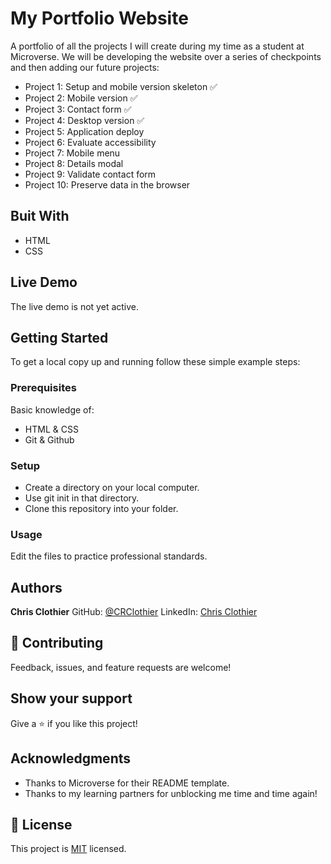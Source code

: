 # My Portfolio Website
A portfolio of all the projects I will create during my time as a student at Microverse.  We will be developing the website over a series of checkpoints and then adding our future projects:
- Project 1: Setup and mobile version skeleton ✅
- Project 2: Mobile version ✅
- Project 3: Contact form ✅
- Project 4: Desktop version ✅
- Project 5: Application deploy
- Project 6: Evaluate accessibility 
- Project 7: Mobile menu 
- Project 8: Details modal 
- Project 9: Validate contact form 
- Project 10: Preserve data in the browser

## Buit With

- HTML
- CSS

## Live Demo

The live demo is not yet active.

## Getting Started

To get a local copy up and running follow these simple example steps:

### Prerequisites

Basic knowledge of:
- HTML & CSS
- Git & Github

### Setup

- Create a directory on your local computer.
- Use git init in that directory.
- Clone this repository into your folder.

### Usage

Edit the files to practice professional standards.

## Authors

**Chris Clothier**
GitHub: [@CRClothier](https://github.com/crclothier)
LinkedIn: [Chris Clothier](https://www.linkedin.com/in/crclothier/)

## 🤝 Contributing

Feedback, issues, and feature requests are welcome!

## Show your support

Give a ⭐️ if you like this project!

## Acknowledgments

- Thanks to Microverse for their README template.
- Thanks to my learning partners for unblocking me time and time again!

## 📝 License

This project is [MIT](https://github.com/CRClothier/My-Portfolio-Website/blob/main/LICENSE) licensed.